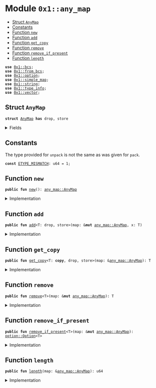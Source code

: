 
<a id="0x1_any_map"></a>

# Module `0x1::any_map`



-  [Struct `AnyMap`](#0x1_any_map_AnyMap)
-  [Constants](#@Constants_0)
-  [Function `new`](#0x1_any_map_new)
-  [Function `add`](#0x1_any_map_add)
-  [Function `get_copy`](#0x1_any_map_get_copy)
-  [Function `remove`](#0x1_any_map_remove)
-  [Function `remove_if_present`](#0x1_any_map_remove_if_present)
-  [Function `length`](#0x1_any_map_length)


<pre><code><b>use</b> <a href="../../move-stdlib/doc/bcs.md#0x1_bcs">0x1::bcs</a>;
<b>use</b> <a href="from_bcs.md#0x1_from_bcs">0x1::from_bcs</a>;
<b>use</b> <a href="../../move-stdlib/doc/option.md#0x1_option">0x1::option</a>;
<b>use</b> <a href="simple_map.md#0x1_simple_map">0x1::simple_map</a>;
<b>use</b> <a href="../../move-stdlib/doc/string.md#0x1_string">0x1::string</a>;
<b>use</b> <a href="type_info.md#0x1_type_info">0x1::type_info</a>;
<b>use</b> <a href="../../move-stdlib/doc/vector.md#0x1_vector">0x1::vector</a>;
</code></pre>



<a id="0x1_any_map_AnyMap"></a>

## Struct `AnyMap`



<pre><code><b>struct</b> <a href="any_map.md#0x1_any_map_AnyMap">AnyMap</a> <b>has</b> drop, store
</code></pre>



<details>
<summary>Fields</summary>


<dl>
<dt>
<code>entries: <a href="simple_map.md#0x1_simple_map_SimpleMap">simple_map::SimpleMap</a>&lt;<a href="../../move-stdlib/doc/string.md#0x1_string_String">string::String</a>, <a href="../../move-stdlib/doc/vector.md#0x1_vector">vector</a>&lt;u8&gt;&gt;</code>
</dt>
<dd>

</dd>
</dl>


</details>

<a id="@Constants_0"></a>

## Constants


<a id="0x1_any_map_ETYPE_MISMATCH"></a>

The type provided for <code>unpack</code> is not the same as was given for <code>pack</code>.


<pre><code><b>const</b> <a href="any_map.md#0x1_any_map_ETYPE_MISMATCH">ETYPE_MISMATCH</a>: u64 = 1;
</code></pre>



<a id="0x1_any_map_new"></a>

## Function `new`



<pre><code><b>public</b> <b>fun</b> <a href="any_map.md#0x1_any_map_new">new</a>(): <a href="any_map.md#0x1_any_map_AnyMap">any_map::AnyMap</a>
</code></pre>



<details>
<summary>Implementation</summary>


<pre><code><b>public</b> <b>fun</b> <a href="any_map.md#0x1_any_map_new">new</a>(): <a href="any_map.md#0x1_any_map_AnyMap">AnyMap</a> {
    <a href="any_map.md#0x1_any_map_AnyMap">AnyMap</a> {
        entries: <a href="simple_map.md#0x1_simple_map_new">simple_map::new</a>(),
    }
}
</code></pre>



</details>

<a id="0x1_any_map_add"></a>

## Function `add`



<pre><code><b>public</b> <b>fun</b> <a href="any_map.md#0x1_any_map_add">add</a>&lt;T: drop, store&gt;(map: &<b>mut</b> <a href="any_map.md#0x1_any_map_AnyMap">any_map::AnyMap</a>, x: T)
</code></pre>



<details>
<summary>Implementation</summary>


<pre><code><b>public</b> <b>fun</b> <a href="any_map.md#0x1_any_map_add">add</a>&lt;T: drop + store&gt;(map: &<b>mut</b> <a href="any_map.md#0x1_any_map_AnyMap">AnyMap</a>, x: T) {
    <a href="simple_map.md#0x1_simple_map_add">simple_map::add</a>(&<b>mut</b> map.entries, <a href="type_info.md#0x1_type_info_type_name">type_info::type_name</a>&lt;T&gt;(), to_bytes(&x));
}
</code></pre>



</details>

<a id="0x1_any_map_get_copy"></a>

## Function `get_copy`



<pre><code><b>public</b> <b>fun</b> <a href="any_map.md#0x1_any_map_get_copy">get_copy</a>&lt;T: <b>copy</b>, drop, store&gt;(map: &<a href="any_map.md#0x1_any_map_AnyMap">any_map::AnyMap</a>): T
</code></pre>



<details>
<summary>Implementation</summary>


<pre><code><b>public</b> <b>fun</b> <a href="any_map.md#0x1_any_map_get_copy">get_copy</a>&lt;T: <b>copy</b> + drop + store&gt;(map: &<a href="any_map.md#0x1_any_map_AnyMap">AnyMap</a>): T {
    <b>let</b> data = <a href="simple_map.md#0x1_simple_map_borrow">simple_map::borrow</a>(&map.entries, &<a href="type_info.md#0x1_type_info_type_name">type_info::type_name</a>&lt;T&gt;());
    <a href="from_bcs.md#0x1_from_bcs_from_bytes">from_bcs::from_bytes</a>&lt;T&gt;(<a href="../../move-stdlib/doc/vector.md#0x1_vector_slice">vector::slice</a>(data, 0, <a href="../../move-stdlib/doc/vector.md#0x1_vector_length">vector::length</a>(data)))
}
</code></pre>



</details>

<a id="0x1_any_map_remove"></a>

## Function `remove`



<pre><code><b>public</b> <b>fun</b> <a href="any_map.md#0x1_any_map_remove">remove</a>&lt;T&gt;(map: &<b>mut</b> <a href="any_map.md#0x1_any_map_AnyMap">any_map::AnyMap</a>): T
</code></pre>



<details>
<summary>Implementation</summary>


<pre><code><b>public</b> <b>fun</b> <a href="any_map.md#0x1_any_map_remove">remove</a>&lt;T&gt;(map: &<b>mut</b> <a href="any_map.md#0x1_any_map_AnyMap">AnyMap</a>): T {
    <b>let</b> (_key, data) = <a href="simple_map.md#0x1_simple_map_remove">simple_map::remove</a>(&<b>mut</b> map.entries, &<a href="type_info.md#0x1_type_info_type_name">type_info::type_name</a>&lt;T&gt;());
    <a href="from_bcs.md#0x1_from_bcs_from_bytes">from_bcs::from_bytes</a>&lt;T&gt;(data)
}
</code></pre>



</details>

<a id="0x1_any_map_remove_if_present"></a>

## Function `remove_if_present`



<pre><code><b>public</b> <b>fun</b> <a href="any_map.md#0x1_any_map_remove_if_present">remove_if_present</a>&lt;T&gt;(map: &<b>mut</b> <a href="any_map.md#0x1_any_map_AnyMap">any_map::AnyMap</a>): <a href="../../move-stdlib/doc/option.md#0x1_option_Option">option::Option</a>&lt;T&gt;
</code></pre>



<details>
<summary>Implementation</summary>


<pre><code><b>public</b> <b>fun</b> <a href="any_map.md#0x1_any_map_remove_if_present">remove_if_present</a>&lt;T&gt;(map: &<b>mut</b> <a href="any_map.md#0x1_any_map_AnyMap">AnyMap</a>): <a href="../../move-stdlib/doc/option.md#0x1_option_Option">option::Option</a>&lt;T&gt; {
    <b>let</b> data = <a href="simple_map.md#0x1_simple_map_remove_if_present">simple_map::remove_if_present</a>(&<b>mut</b> map.entries, &<a href="type_info.md#0x1_type_info_type_name">type_info::type_name</a>&lt;T&gt;());
    <b>if</b> (<a href="../../move-stdlib/doc/option.md#0x1_option_is_some">option::is_some</a>(&data)) {
        <a href="../../move-stdlib/doc/option.md#0x1_option_some">option::some</a>(<a href="from_bcs.md#0x1_from_bcs_from_bytes">from_bcs::from_bytes</a>&lt;T&gt;(<a href="../../move-stdlib/doc/option.md#0x1_option_destroy_some">option::destroy_some</a>(data)))
    } <b>else</b> {
        <a href="../../move-stdlib/doc/option.md#0x1_option_none">option::none</a>()
    }
}
</code></pre>



</details>

<a id="0x1_any_map_length"></a>

## Function `length`



<pre><code><b>public</b> <b>fun</b> <a href="any_map.md#0x1_any_map_length">length</a>(map: &<a href="any_map.md#0x1_any_map_AnyMap">any_map::AnyMap</a>): u64
</code></pre>



<details>
<summary>Implementation</summary>


<pre><code><b>public</b> <b>fun</b> <a href="any_map.md#0x1_any_map_length">length</a>(map: &<a href="any_map.md#0x1_any_map_AnyMap">AnyMap</a>): u64 {
    <a href="simple_map.md#0x1_simple_map_length">simple_map::length</a>(&map.entries)
}
</code></pre>



</details>


[move-book]: https://aptos.dev/move/book/SUMMARY

